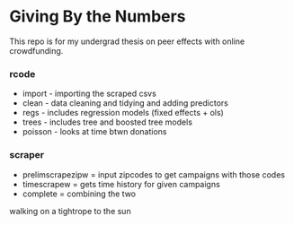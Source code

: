 
# Giving By the Numbers 

This repo is for my undergrad thesis on peer effects with online crowdfunding. 

### rcode 

* import - importing the scraped csvs 
* clean - data cleaning and tidying and adding predictors 
* regs - includes regression models (fixed effects + ols) 
* trees - includes tree and boosted tree models
* poisson - looks at time btwn donations 

### scraper
* prelimscrapezipw = input zipcodes to get campaigns with those codes
* timescrapew = gets time history for given campaigns
* complete = combining the two

walking on a tightrope to the sun
